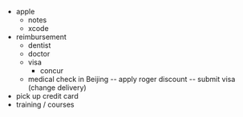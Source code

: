 - apple
    - notes
    - xcode
 - reimbursement
    - dentist
    - doctor
    - visa 
        - concur
    - medical check in Beijing
 -- apply roger discount
 -- submit visa (change delivery)
 - pick up credit card
 - training / courses
 
    
